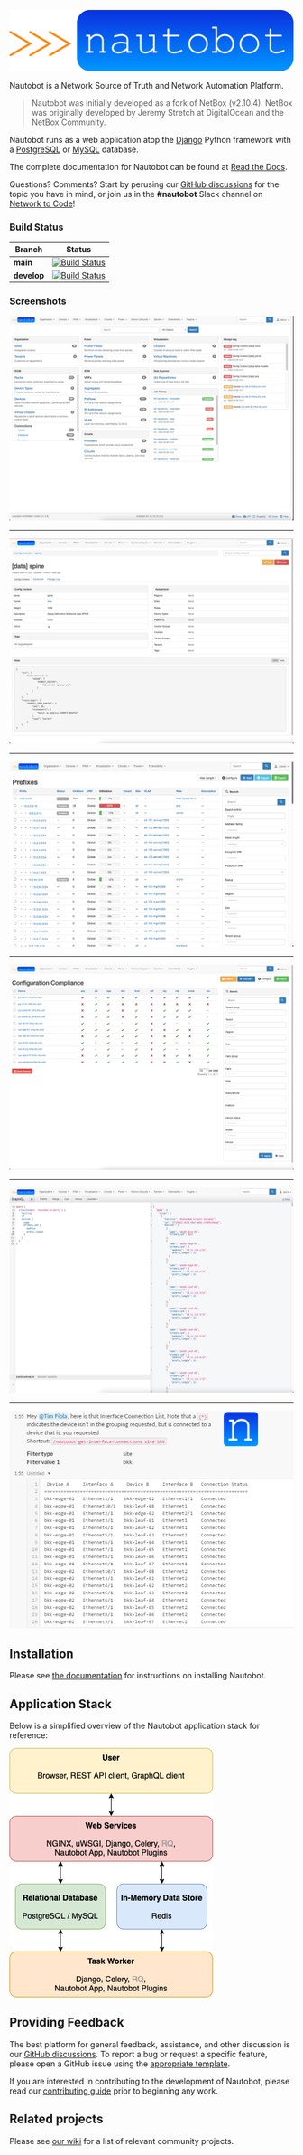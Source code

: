 ![Nautobot](https://raw.githubusercontent.com/nautobot/nautobot/develop/nautobot/docs/nautobot_logo.svg "Nautobot logo")

Nautobot is a Network Source of Truth and Network Automation Platform.  

> Nautobot was initially developed as a fork of NetBox (v2.10.4).  NetBox was originally developed by Jeremy Stretch at DigitalOcean and the NetBox Community.

Nautobot runs as a web application atop the [Django](https://www.djangoproject.com/) Python framework with a
[PostgreSQL](https://www.postgresql.org/) or [MySQL](https://www.mysql.com) database. 

The complete documentation for Nautobot can be found at [Read the Docs](https://nautobot.readthedocs.io/en/stable/).

Questions? Comments? Start by perusing our [GitHub discussions](https://github.com/nautobot/nautobot/discussions) for the topic you have in mind, or join us in the **#nautobot** Slack channel on [Network to Code](https://networktocode.slack.com)!

### Build Status

| Branch      | Status |
|-------------|------------|
| **main** | [![Build Status](https://github.com/nautobot/nautobot/actions/workflows/ci.yml/badge.svg?branch=main)](https://github.com/nautobot/nautobot/actions/workflows/ci.yml) |
| **develop** | [![Build Status](https://github.com/nautobot/nautobot/actions/workflows/ci.yml/badge.svg?branch=develop)](https://github.com/nautobot/nautobot/actions/workflows/ci.yml) |

### Screenshots

![Screenshot of main page](nautobot/docs/media/screenshot1.png "Main page")

---

![Screenshot of config contexts](nautobot/docs/media/screenshot2.png "Config Contexts")

---

![Screenshot of prefix hierarchy](nautobot/docs/media/screenshot3.png "Prefix hierarchy")

---

![Screenshot of golden config](nautobot/docs/media/screenshot4.png "Golden config")

---

![Screenshot of GraphQL](nautobot/docs/media/screenshot5.png "GraphQL API")

---

![Screenshot of chatops](nautobot/docs/media/screenshot6.png "ChatOps")

## Installation

Please see [the documentation](https://nautobot.readthedocs.io/en/stable/installation/) for instructions on installing Nautobot.

## Application Stack

Below is a simplified overview of the Nautobot application stack for reference:

![Application stack diagram](https://raw.githubusercontent.com/nautobot/nautobot/develop/nautobot/docs/media/nautobot_application_stack_high_level.png "Application stack diagram")

## Providing Feedback

The best platform for general feedback, assistance, and other discussion is our [GitHub discussions](https://github.com/nautobot/nautobot/discussions). To report a bug or request a specific feature, please open a GitHub issue using the [appropriate template](https://github.com/nautobot/nautobot/issues/new/choose).

If you are interested in contributing to the development of Nautobot, please read our [contributing guide](CONTRIBUTING.md) prior to beginning any work.

## Related projects

Please see [our wiki](https://github.com/nautobot/nautobot/wiki/Related-Projects) for a list of relevant community projects.
